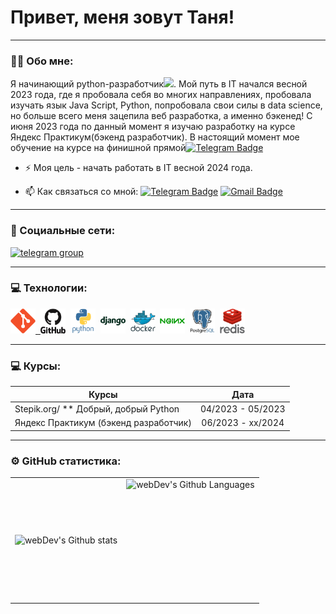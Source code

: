
# Привет, меня зовут Таня!

---

### :man_technologist: Обо мне:

Я начинающий python-разработчик<img src="https://media.giphy.com/media/WUlplcMpOCEmTGBtBW/giphy.gif" width="30px">. Мой путь в IT начался весной 2023 года, где я пробовала себя во многих направлениях, пробовала изучать язык Java Script, Python, попробовала свои силы в data science, но больше всего меня зацепила веб разработка, а именно бэкенед! С июня 2023 года по данный момент я изучаю разработку на курсе Яндекс Практикум(бэкенд разработчик). В настоящий момент мое обучение на курсе на финишной прямой[![Telegram Badge](https://img.shields.io/badge/T.Loskutova-blue?style=flat&logo=Telegram&logoColor=white)](https://t.me/Tatyana_Loskutova)

- :zap: Моя цель - начать работать в IT весной 2024 года.

- :mailbox: Как связаться со мной: [![Telegram Badge](https://img.shields.io/badge/T.Loskutova-blue?style=flat&logo=Telegram&logoColor=white)](https://t.me/Tatyana_Loskutova) [![Gmail Badge](https://img.shields.io/badge/-Gmail-red?style=flat&logo=Gmail&logoColor=white)](mailto:tanya.loskutova333@gmail.com)

---

### 🤝 Социальные сети:

  <div id="badges">
    <a href="https://t.me/Tatyana_Loskutova" target="_blank">
      <img src="https://cdn-icons-png.flaticon.com/512/2111/2111646.png" width="40" height="40" alt="telegram group" />
    </a>
  </div>
  

---

### 💻 Технологии:

<div>
  <a href="#">
    <img src="https://github.com/devicons/devicon/blob/master/icons/git/git-original.svg" title="git" alt="git" width="40" height="40"/>&nbsp
  </a>
  <img src="https://github.com/devicons/devicon/blob/master/icons/github/github-original-wordmark.svg" title="github" alt="github" width="40" height="40"/>&nbsp
  <img src="https://github.com/devicons/devicon/blob/master/icons/python/python-original-wordmark.svg" title="python" alt="python" width="40" height="40"/>&nbsp
  <img src="https://github.com/devicons/devicon/blob/master/icons/django/django-plain-wordmark.svg" title="django" alt="django" width="40" height="40"/>&nbsp
  <img src="https://github.com/devicons/devicon/blob/master/icons/docker/docker-original-wordmark.svg" title="docker" alt="docker" width="40" height="40"/>&nbsp
  <img src="https://github.com/devicons/devicon/blob/master/icons/nginx/nginx-original.svg" title="nginx" alt="nginx" width="40" height="40"/>&nbsp 
  <img src="https://github.com/devicons/devicon/blob/master/icons/postgresql/postgresql-original-wordmark.svg" title="postgresql" alt="postgresql" width="40" height="40"/>&nbsp
  <img src="https://github.com/devicons/devicon/blob/master/icons/redis/redis-original-wordmark.svg" title="redis" alt="redis" width="40" height="40"/>&nbsp 
</div>

---

### 💻 Курсы:

| Курсы                                                                     | Дата              |
| --------------------------------------------------------------------------| :---------------: |
| Stepik.org/ ** Добрый, добрый Python                                      | 04/2023 - 05/2023 |
| Яндекс Практикум (бэкенд разработчик)                                     | 06/2023 - xx/2024 |

---

### ⚙️ GitHub статистика:

<table>
  <tr>
    <td>
      <img align="left" src="http://github-readme-streak-stats.herokuapp.com?user=TatianaLoskutova&theme=dark&background=000000" alt="webDev's Github stats">
    </td>
    <td>
      <img height="195px" align="right" alt="webDev's Github Languages" src="https://github-readme-stats-sigma-five.vercel.app/api/top-langs/?username=TatianaLoskutova&layout=compact&theme=vision-friendly-dark">
    </td>
  </tr>
</table>
